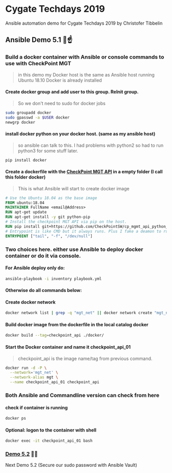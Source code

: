 # Cygate Techdays 2019
Ansible automation demo for Cygate Techdays 2019 by Christofer Tibbelin

## Ansible Demo 5.1 :whale::point_up:

### Build a docker container with Ansible or console commands to use with CheckPoint MGT

> in this demo my Docker host is the same as Ansible host running Ubuntu 18.10
> Docker is already installed

#### Create docker group and add user to this group. ReInit group.
> So we don't need to sudo for docker jobs
```sh
sudo groupadd docker
sudo gpasswd -a $USER docker
newgrp docker
```

#### install docker python on your docker host. (same as my ansible host)
> so ansible can talk to this. I had problems with python2 so had to run python3 for some stuff later.
```sh
pip install docker
```

#### Create a dockerfile with the [CheckPoint MGT API](https://github.com/CheckPointSW/cp_mgmt_api_python_sdk) in a empty folder (I call this folder docker)
> This is what Ansible will start to create docker image
```dockerfile
# Use the Ubuntu 18.04 as the base image
FROM ubuntu:18.04
MAINTAINER FullName <email@Address>
RUN apt-get update
RUN apt-get install -y git python-pip
# Install the checkpoint MGT API via pip on the host.
RUN pip install git+https://github.com/CheckPointSW/cp_mgmt_api_python_sdk
# Entrypoint is like CMD but it always runs. Plus I fake a deamon to run always.
ENTRYPOINT ["tail", "-f", "/dev/null"]
```

### Two choices here. either use Ansible to deploy docker container or do it via console.
#### For Ansible deploy only do:
```sh
ansible-playbook -i inventory playbook.yml
```

#### Otherwise do all commands below:
#### Create docker network
```sh
docker network list | grep -q "mgt_net" || docker network create "mgt_net"
```

#### Build docker image from the dockerfile in the local catalog docker
```sh
docker build --tag=checkpoint_api ./docker/
```

#### Start the Docker container and name it checkpoint_api_01
> checkpoint_api is the image name/tag from previous command.
```sh
docker run -d -P \
  --network='mgt_net' \
  --network-alias mgt \
  --name checkpoint_api_01 checkpoint_api
```

### Both Ansible and Commandline version can check from here
#### check if container is running
```sh
docker ps
```

#### Optional: logon to the container with shell
```sh
docker exec -it checkpoint_api_01 bash
```

### [Demo 5.2](../demo5_2/) :whale::metal:
Next Demo 5.2 (Secure our sudo password with Ansible Vault)
